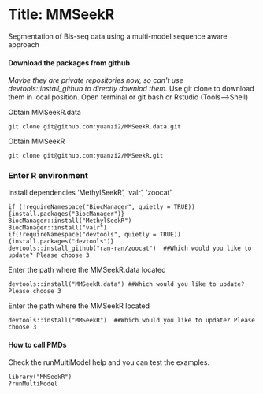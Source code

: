 # Title: MMSeekR
Segmentation of Bis-seq data using a multi-model sequence aware approach

#### Download the packages from github
*Maybe they are private repositories now, so can't use devtools::install_github to directly downlod them.*
  Use git clone to download them in local position. Open terminal or git bash or Rstudio (Tools-->Shell)

Obtain MMSeekR.data
```
git clone git@github.com:yuanzi2/MMSeekR.data.git
```

Obtain MMSeekR
```
git clone git@github.com:yuanzi2/MMSeekR.git
```

### Enter R environment
Install dependencies ‘MethylSeekR’, ‘valr’, ‘zoocat’
```
if (!requireNamespace("BiocManager", quietly = TRUE)){install.packages("BiocManager")}
BiocManager::install("MethylSeekR")
BiocManager::install("valr")
if(!requireNamespace("devtools", quietly = TRUE)) {install.packages("devtools")}
devtools::install_github("ran-ran/zoocat")  ##Which would you like to update? Please choose 3
```

Enter the path where the MMSeekR.data located
```
devtools::install("MMSeekR.data") ##Which would you like to update? Please choose 3
```

Enter the path where the MMSeekR located
```
devtools::install("MMSeekR")  ##Which would you like to update? Please choose 3
```

#### How to call PMDs
Check the runMultiModel help and you can test the examples.
```
library("MMSeekR")
?runMultiModel
```

